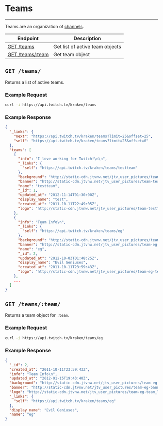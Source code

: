 # Teams

***

Teams are an organization of [channels][channels].

| Endpoint | Description |
| ---- | --------------- |
| [GET /teams](/resources/teams.md#get-teams) | Get list of active team objects |
| [GET /teams/:team](/resources/teams.md#get-teamsteam) | Get team object |

[channels]: /resources/channels.md

## `GET /teams/`

Returns a list of active teams.

### Example Request

```bash
curl -i https://api.twitch.tv/kraken/teams
```

### Example Response

```json
{
  "_links": {
    "next": "https://api.twitch.tv/kraken/teams?limit=25&offset=25",
    "self": "https://api.twitch.tv/kraken/teams?limit=25&offset=0"
  },
  "teams": [
    {
      "info": "I love working for Twitch!\n\n",
      "_links": {
        "self": "https://api.twitch.tv/kraken/teams/testteam"
      },
      "background": "http://static-cdn.jtvnw.net/jtv_user_pictures/team-testteam-background_image-c72e038f428c9c7d.png",
      "banner": "http://static-cdn.jtvnw.net/jtv_user_pictures/team-testteam-banner_image-cc318b0f084cb67c-640x125.jpeg",
      "name": "testteam",
      "_id": 1,
      "updated_at": "2012-11-14T01:30:00Z",
      "display_name": "test",
      "created_at": "2011-10-11T22:49:05Z",
      "logo": "http://static-cdn.jtvnw.net/jtv_user_pictures/team-testteam-team_logo_image-46943237490be5e7-300x300.jpeg"
    },
    {
      "info": "Team Info\n",
      "_links": {
        "self": "https://api.twitch.tv/kraken/teams/eg"
      },
      "background": "http://static-cdn.jtvnw.net/jtv_user_pictures/team-eg-background_image-da36973b6d829ac6.png",
      "banner": "http://static-cdn.jtvnw.net/jtv_user_pictures/team-eg-banner_image-1ad9c4738f4698b1-640x125.png",
      "name": "eg",
      "_id": 2,
      "updated_at": "2012-10-03T01:48:25Z",
      "display_name": "Evil Geniuses",
      "created_at": "2011-10-11T23:59:43Z",
      "logo": "http://static-cdn.jtvnw.net/jtv_user_pictures/team-eg-team_logo_image-9107b874d4c3fc3b-300x300.jpeg"
    },
    ...
  ]
}
```

## `GET /teams/:team/`

Returns a team object for `:team`.

### Example Request

```bash
curl -i https://api.twitch.tv/kraken/teams/eg
```

### Example Response

```json
{
  "_id": 2,
  "created_at": "2011-10-11T23:59:43Z",
  "info": "Team Info\n",
  "updated_at": "2012-01-15T19:43:40Z",
  "background": "http://static-cdn.jtvnw.net/jtv_user_pictures/team-eg-background_image-089a407eb59fe3b2.png",
  "banner": "http://static-cdn.jtvnw.net/jtv_user_pictures/team-eg-banner_image-8089b058e6ffe4cd-640x125.png",
  "logo": "http://static-cdn.jtvnw.net/jtv_user_pictures/team-eg-team_logo_image-53eaf029dad7d5c9-300x300.png",
  "_links": {
    "self": "https://api.twitch.tv/kraken/teams/eg"
  },
  "display_name": "Evil Geniuses",
  "name": "eg"
}
```
